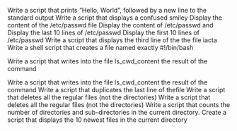 Write a script that prints “Hello, World”, followed by a new line to the standard output
Write a script that displays a confused smiley
Display the content of the /etc/passwd file
Display the content of /etc/passwd and
Display the last 10 lines of /etc/passwd
Display the first 10 lines of /etc/passwd
Write a script that displays the third line of the the file iacta
Write a shell script that creates a file named exactly 
#!/bin/bash

Write a script that writes into the file ls_cwd_content the result of the command

Write a script that writes into the file ls_cwd_content the result of the command
Write a script that duplicates the last line of thefile
Write a script that deletes all the regular files (not the directories) 
Write a script that deletes all the regular files (not the directories) 
Write a script that counts the number of directories and sub-directories in the current directory.
Create a script that displays the 10 newest files in the current directory
